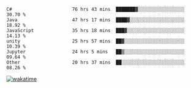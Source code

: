 <!--START_SECTION:waka-->

```text
C#                      76 hrs 43 mins  ███████▓░░░░░░░░░░░░░░░░░   30.70 %
Java                    47 hrs 17 mins  ████▓░░░░░░░░░░░░░░░░░░░░   18.92 %
JavaScript              35 hrs 18 mins  ███▓░░░░░░░░░░░░░░░░░░░░░   14.13 %
unity                   25 hrs 57 mins  ██▓░░░░░░░░░░░░░░░░░░░░░░   10.39 %
Jupyter                 24 hrs 5 mins   ██▒░░░░░░░░░░░░░░░░░░░░░░   09.64 %
Other                   20 hrs 37 mins  ██░░░░░░░░░░░░░░░░░░░░░░░   08.26 %
```

<!--END_SECTION:waka-->
[![wakatime](https://wakatime.com/badge/user/6c2f442e-41b4-42e3-bc06-d5d8203ad1da.svg)](https://wakatime.com/@6c2f442e-41b4-42e3-bc06-d5d8203ad1da)
